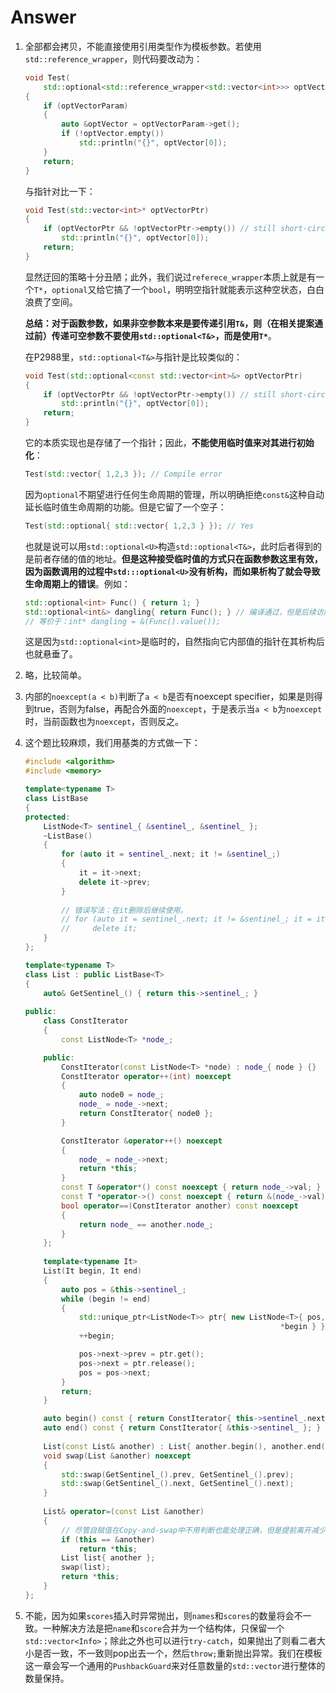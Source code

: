 # Answer

1. 全部都会拷贝，不能直接使用引用类型作为模板参数。若使用`std::reference_wrapper`，则代码要改动为：

   ```c++
   void Test(
       std::optional<std::reference_wrapper<std::vector<int>>> optVectorParam)
   {
       if (optVectorParam)
       {
           auto &optVector = optVectorParam->get();
           if (!optVector.empty())
               std::println("{}", optVector[0]);
       }
       return;
   }
   ```

   与指针对比一下：

   ```c++
   void Test(std::vector<int>* optVectorPtr)
   {
       if (optVectorPtr && !optVectorPtr->empty()) // still short-circuit
           std::println("{}", optVector[0]);
       return;
   }
   ```

   显然迂回的策略十分丑陋；此外，我们说过`referece_wrapper`本质上就是有一个`T*`，`optional`又给它搞了一个`bool`，明明空指针就能表示这种空状态，白白浪费了空间。

   **总结：对于函数参数，如果非空参数本来是要传递引用`T&`，则（在相关提案通过前）传递可空参数不要使用`std::optional<T&>`，而是使用`T*`**。

   在P2988里，`std::optional<T&>`与指针是比较类似的：

   ```c++
   void Test(std::optional<const std::vector<int>&> optVectorPtr)
   {
       if (optVectorPtr && !optVectorPtr->empty()) // still short-circuit
           std::println("{}", optVector[0]);
       return;
   }
   ```

   它的本质实现也是存储了一个指针；因此，**不能使用临时值来对其进行初始化**：

   ```c++
   Test(std::vector{ 1,2,3 }); // Compile error
   ```

   因为`optional`不期望进行任何生命周期的管理，所以明确拒绝`const&`这种自动延长临时值生命周期的功能。但是它留了一个空子：

   ```c++
   Test(std::optional{ std::vector{ 1,2,3 } }); // Yes
   ```

   也就是说可以用`std::optional<U>`构造`std::optional<T&>`，此时后者得到的是前者存储的值的地址。**但是这种接受临时值的方式只在函数参数这里有效，因为函数调用的过程中`std:::optional<U>`没有析构，而如果析构了就会导致生命周期上的错误**。例如：

   ```c++
   std::optional<int> Func() { return 1; }
   std::optional<int&> dangling{ return Func(); } // 编译通过，但是后续访问dangling是错误的。
   // 等价于：int* dangling = &(Func().value());
   ```

   这是因为`std::optional<int>`是临时的，自然指向它内部值的指针在其析构后也就悬垂了。

2. 略，比较简单。

3. 内部的`noexcept(a < b)`判断了`a < b`是否有noexcept specifier，如果是则得到true，否则为false，再配合外面的`noexcept`，于是表示当`a < b`为`noexcept`时，当前函数也为`noexcept`，否则反之。

4. 这个题比较麻烦，我们用基类的方式做一下：

   ```c++
   #include <algorithm>
   #include <memory>
   
   template<typename T>
   class ListBase
   {
   protected:
       ListNode<T> sentinel_{ &sentinel_, &sentinel_ };
       ~ListBase()
       {
           for (auto it = sentinel_.next; it != &sentinel_;)
           {
               it = it->next;
               delete it->prev; 
           }
           
           // 错误写法：在it删除后继续使用。
           // for (auto it = sentinel_.next; it != &sentinel_; it = it->next)
           //     delete it;
       }
   };
   
   template<typename T>
   class List : public ListBase<T>
   {
       auto& GetSentinel_() { return this->sentinel_; }
       
   public:
       class ConstIterator
       {
           const ListNode<T> *node_;
   
       public:
           ConstIterator(const ListNode<T> *node) : node_{ node } {}
           ConstIterator operator++(int) noexcept
           {
               auto node0 = node_;
               node_ = node_->next;
               return ConstIterator{ node0 };
           }
   
           ConstIterator &operator++() noexcept
           {
               node_ = node_->next;
               return *this;
           }
           const T &operator*() const noexcept { return node_->val; }
           const T *operator->() const noexcept { return &(node_->val); }
           bool operator==(ConstIterator another) const noexcept
           {
               return node_ == another.node_;
           }
       };    
       
       template<typename It>
       List(It begin, It end)
       {
           auto pos = &this->sentinel_;
           while (begin != end)
           {
               std::unique_ptr<ListNode<T>> ptr{ new ListNode<T>{ pos, pos->next,
                                                            *begin } };
               ++begin;
   
               pos->next->prev = ptr.get();
               pos->next = ptr.release();
               pos = pos->next;
           }
           return;
       }
   
       auto begin() const { return ConstIterator{ this->sentinel_.next }; }
       auto end() const { return ConstIterator{ &this->sentinel_ }; }
       
       List(const List& another) : List{ another.begin(), another.end() } {}
       void swap(List &another) noexcept
       {
           std::swap(GetSentinel_().prev, GetSentinel_().prev);
           std::swap(GetSentinel_().next, GetSentinel_().next);
       }
       
       List& operator=(const List &another)
       {
           // 尽管自赋值在Copy-and-swap中不用判断也能处理正确，但是提前离开减少拷贝也是有益的。
           if (this == &another)
               return *this;
           List list{ another };
           swap(list);
           return *this;
       }
   };
   ```

5. 不能，因为如果`scores`插入时异常抛出，则`names`和`scores`的数量将会不一致。一种解决方法是把`name`和`score`合并为一个结构体，只保留一个`std::vector<Info>`；除此之外也可以进行`try-catch`，如果抛出了则看二者大小是否一致，不一致则pop出去一个，然后`throw;`重新抛出异常。我们在模板这一章会写一个通用的`PushbackGuard`来对任意数量的`std::vector`进行整体的数量保持。

